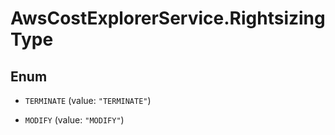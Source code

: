 # AwsCostExplorerService.RightsizingType

## Enum


* `TERMINATE` (value: `"TERMINATE"`)

* `MODIFY` (value: `"MODIFY"`)


